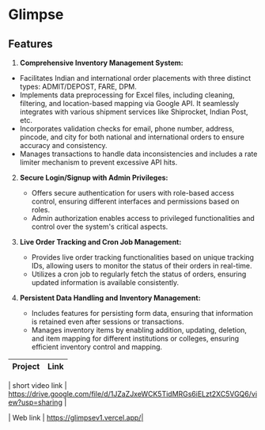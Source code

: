 # Glimpse
  ## Features
  1. **Comprehensive Inventory Management System:**
   - Facilitates Indian and international order placements with three distinct types: ADMIT/DEPOST, FARE, DPM.
   - Implements data preprocessing for Excel files, including cleaning, filtering, and location-based mapping via Google API. It seamlessly integrates with various shipment services like Shiprocket, Indian Post, etc.
   - Incorporates validation checks for email, phone number, address, pincode, and city for both national and international orders to ensure accuracy and consistency.
   - Manages transactions to handle data inconsistencies and includes a rate limiter mechanism to prevent excessive API hits.

2. **Secure Login/Signup with Admin Privileges:**
   - Offers secure authentication for users with role-based access control, ensuring different interfaces and permissions based on roles.
   - Admin authorization enables access to privileged functionalities and control over the system's critical aspects.

3. **Live Order Tracking and Cron Job Management:**
   - Provides live order tracking functionalities based on unique tracking IDs, allowing users to monitor the status of their orders in real-time.
   - Utilizes a cron job to regularly fetch the status of orders, ensuring updated information is available consistently.

4. **Persistent Data Handling and Inventory Management:**
   - Includes features for persisting form data, ensuring that information is retained even after sessions or transactions.
   - Manages inventory items by enabling addition, updating, deletion, and item mapping for different institutions or colleges, ensuring efficient inventory control and mapping.


| Project | Link |
| ------ | ------ |

| short video link  | https://drive.google.com/file/d/1JZaZJxeWCK5TidMRGs6iELzt2XC5VGQ6/view?usp=sharing |

| Web link | https://glimpsev1.vercel.app/|
